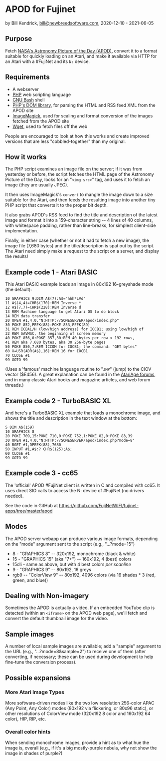 # APOD for Fujinet

by Bill Kendrick, bill@newbreedsoftware.com, 2020-12-10 - 2021-06-05

## Purpose
Fetch [NASA's Astronomy Picture of the Day (APOD)](https://apod.nasa.gov/apod/),
convert it to a format suitable for quickly loading on an Atari, and make it
available via HTTP for an Atari with a #FujiNet and its `N:` device.

## Requirements
- A webserver
- [PHP](https://www.php.net) web scripting language
- [GNU Bash](https://www.gnu.org/software/bash/) shell
- [PHP's DOM library](https://www.php.net/manual/en/book.dom.php),
  for parsing the HTML and RSS feed XML from the APOD site
- [ImageMagick](https://imagemagick.org/), used for scaling and
  format conversion of the images fetched from the APOD site
- [Wget](https://www.gnu.org/software/wget/), used to fetch files
  off the web

People are encouraged to look at how this works and create improved
versions that are less "cobbled-together" than my original.

## How it works
The PHP script examines an image file on the server;
if it was from yesterday or before, the script fetches the HTML page
of the Astronomy Picture of the Day, looks for an "`<img src>`" tag,
and uses it to fetch an image (they are usually JPEG).

It then uses ImageMagick's `convert` to mangle the image down to a size
suitable for the Atari, and then feeds the resulting image into another
tiny PHP script that converts it to the proper bit depth.

It also grabs APOD's RSS feed to find the title and description of
the latest image and format it into a 159-character string -- 4 lines
of 40 columns, with whitespace padding, rather than line-breaks, for
simplest client-side implementation.

Finally, in either case (whether or not it had to fetch a new image),
the image file (7,680 bytes) and the title/description is spat out by
the script.  The Atari need simply make a request to the script on a
server, and display the results!

## Example code 1 - Atari BASIC
This Atari BASIC example loads an image in 80x192
16-greyshade mode (the default):

```
10 GRAPHICS 9:DIM A$(7):A$="hhh*LVd"
11 A$(4,4)=CHR$(170):REM Inverse *
12 A$(7,7)=CHR$(228):REM Inverse d
13 REM Machine language to get Atari OS to do block
14 REM data transfer
20 OPEN #1,4,0,"N:HTTP://SOMESERVER/apod/index.php"
30 POKE 852,PEEK(88):POKE 853,PEEK(89)
31 REM ICBAL/H (low/high address) for IOCB1; using low/high of
32 REM SAVMSC, the beginning of screen memory
40 POKE 856,0:POKE 857,30:REM 40 bytes per row x 192 rows,
41 REM aka 7,680 bytes, aka 30 256-byte pages
50 POKE 850,7:REM ICCOM for IOCB1; the command: "GET bytes"
60 X=USR(ADR(A$),16):REM 16 for IOCB1
70 CLOSE #1
99 GOTO 99
```

(Uses a 'famous' machine language routine to "`JMP`" (jump)
to the CIOV vector ($E456). A great explanation can be found
in the [AtariAge forums](https://atariage.com/forums/topic/174633-help-needed-atari800-basic-loading-and-saving-binary-files-on-cassette/?do=findComment&comment=2171905),
and in many classic Atari books and magazine articles, and
web forum threads.)

## Example code 2 - TurboBASIC XL
And here's a TurboBASIC XL example that loads a monochrome image,
and shows the title and description in the text window at the bottom:

```
5 DIM A$(159)
10 GRAPHICS 8
20 POKE 709,15:POKE 710,0:POKE 752,1:POKE 82,0:POKE 83,39
30 OPEN #1,4,0,"N:HTTP://SOMESERVER/apod/index.php?mode=8"
40 BGET #1,DPEEK(88),7680
50 INPUT #1,A$:? CHR$(125);A$;
60 CLOSE #1
99 GOTO 99
```

## Example code 3 - cc65
The 'official' APOD #FujiNet client is written in C and
compiled with cc65.  It uses direct SIO calls to access the
N: device of #FujiNet (no drivers needed).

See the code in GitHub at
https://github.com/FujiNetWIFI/fujinet-apps/tree/master/apod

## Modes
The APOD server webapp can produce various image formats,
depending on the "mode" argument sent to the script
(e.g., "...?mode=15")

 * 8 - "GRAPHICS 8" -- 320x192, monochrome (black & white)
 * 15 - "GRAPHICS 15" (aka "7+") -- 160x192, 4 (best) colors
 * 15dli - same as above, but with 4 best colors _per scanline_
 * 9 - "GRAPHICS 9" -- 80x192, 16 greys
 * rgb9 -- "ColorView 9" -- 80x192, 4096 colors (via 16 shades * 3 (red, green, and blue))

## Dealing with Non-imagery
Sometimes the APOD is actually a video.  If an embedded YouTube clip
is detected (within an `<iframe>` on the APOD web page), we'll fetch and
convert the default thumbnail image for the video.

## Sample images
A number of local sample images are available; add a
"sample" argument to the URL (e.g., "...?mode=8&sample=2")
to receive one of them (after converting, if necessary; these
can be used during development to help fine-tune the conversion
process).

## Possible expansions
### More Atari Image Types
More software-driven modes like the two low resolution 256-color APAC
(Any Point, Any Color) modes (80x192 via flickering, or 80x96 static),
or other resolutions of ColorView mode (320x192 8 color and 160x192 64 color),
HIP, RIP, etc.

### Overall color hints
When sending monochrome images, provide a hint as to
what hue the image is, overall (e.g., if it's a big
mostly-purple nebula, why not show the image in shades of
purple?)

